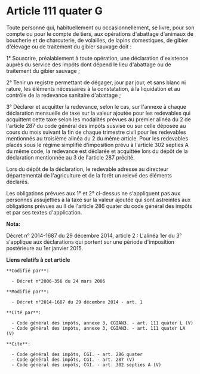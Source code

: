 # Article 111 quater G

Toute personne qui, habituellement ou occasionnellement, se livre, pour son compte ou pour le compte de tiers, aux opérations
d'abattage d'animaux de boucherie et de charcuterie, de volailles, de lapins domestiques, de gibier d'élevage ou de
traitement du gibier sauvage doit : 

1° Souscrire, préalablement à toute opération, une déclaration d'existence auprès du service des impôts dont dépend le lieu
d'abattage ou de traitement du gibier sauvage ; 

2° Tenir un registre permettant de dégager, jour par jour, et sans blanc ni rature, les éléments nécessaires à la
constatation, à la liquidation et au contrôle de la redevance sanitaire d'abattage ; 

3° Déclarer et acquitter la redevance, selon le cas, sur l'annexe à chaque déclaration mensuelle de taxe sur la valeur
ajoutée pour les redevables qui acquittent cette taxe selon les modalités prévues au premier alinéa du 2 de l'article 287 du
code général des impôts susvisé ou sur celle déposée au cours du mois suivant la fin de chaque trimestre civil pour les
redevables mentionnés au troisième alinéa du 2 du même article. Pour les redevables placés sous le régime simplifié
d'imposition prévu à l'article 302 septies A du même code, la redevance est déclarée et acquittée lors du dépôt de la
déclaration mentionnée au 3 de l'article 287 précité. 

Lors du dépôt de la déclaration, le redevable adresse au directeur départemental de l'agriculture et de la forêt un relevé
des éléments déclarés. 

Les obligations prévues aux 1° et 2° ci-dessus ne s'appliquent pas aux personnes assujetties à la taxe sur la valeur ajoutée
qui sont astreintes aux obligations prévues au II de l'article 286 quater du code général des impôts et par ses textes
d'application.

**Nota:**

Décret n° 2014-1687 du 29 décembre 2014, article 2 : L'alinéa 1er du 3° s'applique aux déclarations qui portent sur une
période d'imposition postérieure au 1er janvier 2015.

**Liens relatifs à cet article**

	**Codifié par**:

	  - Décret n°2006-356 du 24 mars 2006

	**Modifié par**:

	  - Décret n°2014-1687 du 29 décembre 2014 - art. 1

	**Cité par**:

	  - Code général des impôts, annexe 3, CGIAN3. - art. 111 quater L (V)
	  - Code général des impôts, annexe 3, CGIAN3. - art. 111 quater LA (V)

	**Cite**:

	  - Code général des impôts, CGI. - art. 286 quater
	  - Code général des impôts, CGI. - art. 287 (V)
	  - Code général des impôts, CGI. - art. 302 septies A (V)

